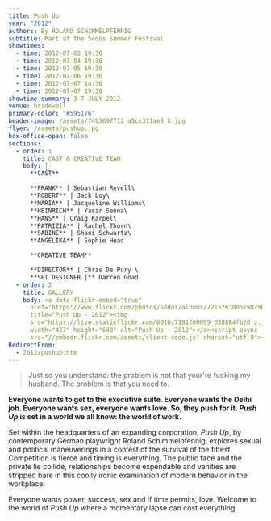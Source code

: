 ```yaml
---
title: Push Up
year: "2012"
authors: By ROLAND SCHIMMELPFENNIG
subtitle: Part of the Sedos Summer Festival
showtimes:
  - time: 2012-07-03 19:30
  - time: 2012-07-04 19:30
  - time: 2012-07-05 19:30
  - time: 2012-07-06 19:30
  - time: 2012-07-07 14:30
  - time: 2012-07-07 19:30
showtime-summary: 3-7 JULY 2012
venue: bridewell
primary-color: "#595176"
header-image: /assets/7493697712_a5cc311ae8_k.jpg
flyer: /assets/pushup.jpg
box-office-open: false
sections:
  - order: 1
    title: CAST & CREATIVE TEAM
    body: |-
      **CAST**

      **FRANK** | Sebastian Revell\
      **ROBERT** | Jack Loy\
      **MARIA** | Jacqueline Williams\
      **HEINRICH** | Yasir Senna\
      **HANS** | Craig Karpel\
      **PATRIZIA** | Rachel Thorn\
      **SABINE** | Shani Schwartz\
      **ANGELIKA** | Sophie Head

      **CREATIVE TEAM**

      **DIRECTOR** | Chris De Pury \
      **SET DESIGNER |** Darren Goad
  - order: 2
    title: GALLERY
    body: <a data-flickr-embed="true"
      href="https://www.flickr.com/photos/sedos/albums/72157630051987909"
      title="Push Up - 2012"><img
      src="https://live.staticflickr.com/8010/7181260099_658884fb2d_z.jpg"
      width="427" height="640" alt="Push Up - 2012"></a><script async
      src="//embedr.flickr.com/assets/client-code.js" charset="utf-8"></script>
RedirectFrom:
  - 2012/pushup.htm
---
```

> Just so you understand: the problem is not that your're fucking my husband. The problem is that you need to.

**Everyone wants to get to the executive suite. Everyone wants the Delhi job. Everyone wants sex, everyone wants love. So, they push for it. *Push Up* is set in a world we all know: the world of work.**

Set within the headquarters of an expanding corporation, *Push Up*, by contemporary German playwright Roland Schimmelpfennig, explores sexual and political maneuverings in a contest of the survival of the fittest. Competition is fierce and timing is everything. The public face and the private lie collide, relationships become expendable and vanities are stripped bare in this coolly ironic examination of modern behavior in the workplace.

Everyone wants power, success, sex and if time permits, love. Welcome to the world of *Push Up* where a momentary lapse can cost everything.

